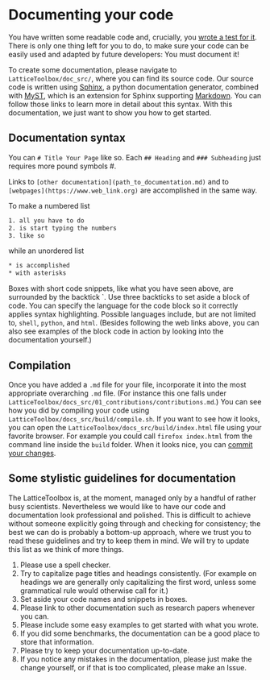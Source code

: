# Documenting your code 

You have written some readable code and, crucially, you [wrote a test for it](testing.md). There is only one thing 
left for you to do, to make sure your code can be easily used and adapted by future developers: You must document it!

To create some documentation, please navigate to `LatticeToolbox/doc_src/`, where you can find its source code. Our 
source code is written using [Sphinx](https://www.sphinx-doc.org/en/master/), a python documentation generator, combined 
with [MyST](https://myst-parser.readthedocs.io/en/latest/), which is an extension for Sphinx supporting 
[Markdown](https://daringfireball.net/projects/markdown/). You can follow those links to learn more in detail about 
this syntax. With this documentation, we just want to show you how to get started.

## Documentation syntax

You can `# Title Your Page` like so. Each `## Heading` and `### Subheading` just requires more pound symbols #.

Links to `[other documentation](path_to_documentation.md)` and to `[webpages](https://www.web_link.org)` are 
accomplished in the same way.

To make a numbered list
```html
1. all you have to do
2. is start typing the numbers
3. like so
```
while an unordered list
```html
* is accomplished
* with asterisks
```

Boxes with short code snippets, like what you have seen above, are surrounded by the backtick \`. Use three backticks
to set aside a block of code. You can specify the language for the code block so it correctly applies syntax 
highlighting. Possible languages include, but are not limited to, `shell`, `python`, and `html`. (Besides following 
the web links above, you can also see examples of the block code in action by looking into the documentation yourself.)

## Compilation

Once you have added a `.md` file for your file, incorporate it into the most appropriate overarching `.md` file. (For
instance this one falls under `LatticeToolbox/docs_src/01_contributions/contributions.md`.) You can see how you did by 
compiling your code using `LatticeToolbox/docs_src/build/compile.sh`. If you want to see how it looks, you can open the 
`LatticeToolbox/docs_src/build/index.html` file using your favorite browser. For example you could call 
`firefox index.html` from the command line inside the `build` folder. When it looks nice, you 
can [commit your changes](git.md).

## Some stylistic guidelines for documentation

The LatticeToolbox is, at the moment, managed only by a handful of rather busy scientists. Nevertheless we would like 
to have our code and documentation look professional and polished. This is difficult to achieve without someone 
explicitly going through and checking for consistency; the best we can do is probably a bottom-up approach, 
where we trust you to read these guidelines and try to keep them in mind. We will try to update this list as we think 
of more things.

1. Please use a spell checker.
2. Try to capitalize page titles and headings consistently. (For example on headings we are generally only capitalizing the first word, unless some grammatical rule would otherwise call for it.)
3. Set aside your code names and snippets in boxes.
4. Please link to other documentation such as research papers whenever you can.
5. Please include some easy examples to get started with what you wrote.
6. If you did some benchmarks, the documentation can be a good place to store that information.
7. Please try to keep your documentation up-to-date.
8. If you notice any mistakes in the documentation, please just make the change yourself, or if that is too complicated, please make an Issue. 

